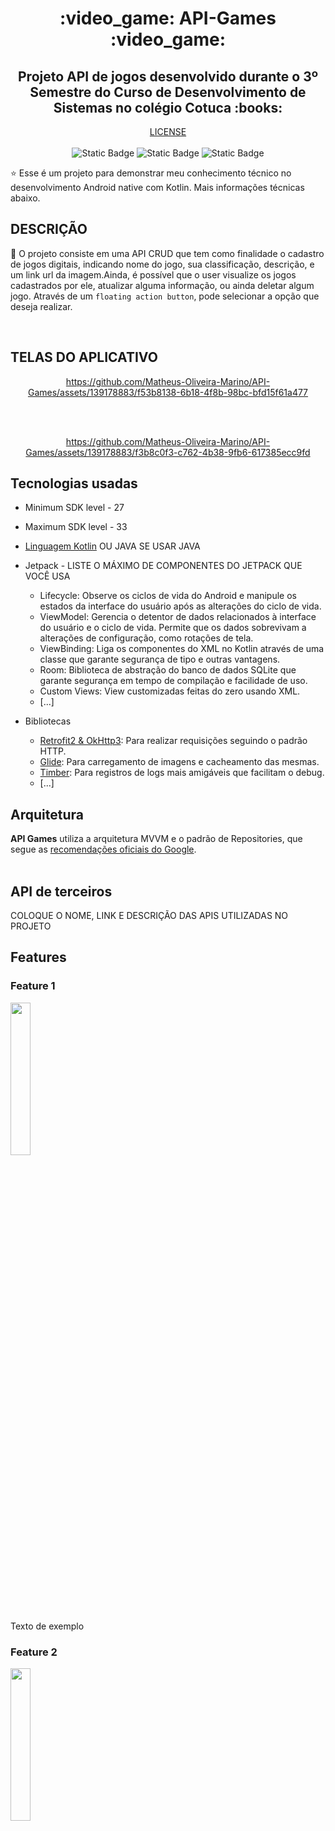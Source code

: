 
<h1 align="center">:video_game: API-Games :video_game: </h1>

<h2 align = "center">Projeto API de jogos desenvolvido durante o 3º Semestre do Curso de Desenvolvimento de Sistemas no colégio Cotuca :books: </h2> 

<p align="center">
  <a href="https://opensource.org/licenses/MIT"></a> <a href="https://opensource.org/license/mit/">LICENSE</a>
  
  <br>
  <br>
    <img alt="Static Badge" src="https://img.shields.io/badge/License%20-%20MIT%20-%20green?style=flat&logo=%2334A853&logoColor=%233d85c6&labelColor=(178%2C%20222%2C%2039)&color=%233d85c6">
    <img alt="Static Badge" src="https://img.shields.io/badge/API%20-%2033%2B%20-%20green?style=flat&logo=%2334A853&logoColor=%2334A853&labelColor=(178%2C%20222%2C%2039)&color=(50%2C205%2C50)">
    <img alt="Static Badge" src="https://img.shields.io/badge/Android%20Apache-%2013.0%20-%20green?style=flat&logo=%2334A853&logoColor=%233d85c6&labelColor=(178%2C%20222%2C%2039)&color=(0%2C255%2C0)">

</p>
  
<p align="center">  

⭐ Esse é um projeto para demonstrar meu conhecimento técnico no desenvolvimento Android native com Kotlin. Mais informações técnicas abaixo.

## DESCRIÇÃO

:rocket: O projeto consiste em uma API CRUD que tem como finalidade o cadastro de jogos digitais, indicando nome do jogo, sua classificação, descrição, e um link url da imagem.Ainda, é possível que o user visualize os jogos cadastrados por ele, atualizar alguma informação, ou ainda deletar algum jogo. Através de um ```floating action button```, pode selecionar a opção que deseja realizar.

</p>

</br>

<p float="left" align="center">

## TELAS DO APLICATIVO

<div align="center">
  
  https://github.com/Matheus-Oliveira-Marino/API-Games/assets/139178883/f53b8138-6b18-4f8b-98bc-bfd15f61a477
</div>

<br>
<br>
<div align="center">

  https://github.com/Matheus-Oliveira-Marino/API-Games/assets/139178883/f3b8c0f3-c762-4b38-9fb6-617385ecc9fd

</div>

</p>

## Tecnologias usadas 
- Minimum SDK level - 27
- Maximum SDK level - 33
- [Linguagem Kotlin](https://kotlinlang.org/) OU JAVA SE USAR JAVA

- Jetpack - LISTE O MÁXIMO DE COMPONENTES DO JETPACK QUE VOCÊ USA
  - Lifecycle: Observe os ciclos de vida do Android e manipule os estados da interface do usuário após as alterações do ciclo de vida.
  - ViewModel: Gerencia o detentor de dados relacionados à interface do usuário e o ciclo de vida. Permite que os dados sobrevivam a alterações de configuração, como rotações de tela.
  - ViewBinding: Liga os componentes do XML no Kotlin através de uma classe que garante segurança de tipo e outras vantagens.
  - Room: Biblioteca de abstração do banco de dados SQLite que garante segurança em tempo de compilação e facilidade de uso.
  - Custom Views: View customizadas feitas do zero usando XML.
  - [...]
  
- Bibliotecas
  - [Retrofit2 & OkHttp3](https://github.com/square/retrofit): Para realizar requisições seguindo o padrão HTTP.
  - [Glide](https://github.com/bumptech/glide): Para carregamento de imagens e cacheamento das mesmas.
  - [Timber](https://github.com/JakeWharton/timber): Para registros de logs mais amigáveis que facilitam o debug.
  - [...]

## Arquitetura
**API Games** utiliza a arquitetura MVVM e o padrão de Repositories, que segue as [recomendações oficiais do Google](https://developer.android.com/topic/architecture).
</br></br>


## API de terceiros

COLOQUE O NOME, LINK E DESCRIÇÃO DAS APIS UTILIZADAS NO PROJETO

## Features

### Feature 1
<img src="screenshots/feature-1.gif" width="25%"/>

Texto de exemplo

### Feature 2
<img src="screenshots/feature-2.gif" width="25%"/>



